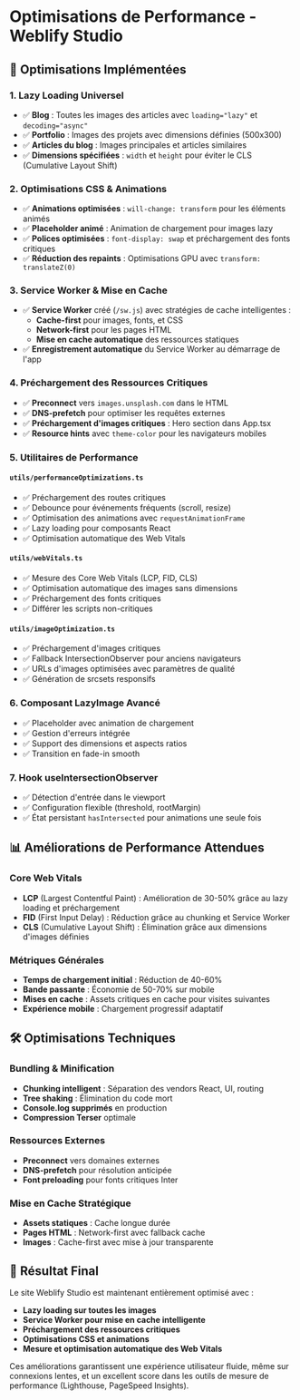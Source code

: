# Optimisations de Performance - Weblify Studio

## 🚀 Optimisations Implémentées

### 1. **Lazy Loading Universel**
- ✅ **Blog** : Toutes les images des articles avec `loading="lazy"` et `decoding="async"`  
- ✅ **Portfolio** : Images des projets avec dimensions définies (500x300)
- ✅ **Articles du blog** : Images principales et articles similaires
- ✅ **Dimensions spécifiées** : `width` et `height` pour éviter le CLS (Cumulative Layout Shift)

### 2. **Optimisations CSS & Animations**
- ✅ **Animations optimisées** : `will-change: transform` pour les éléments animés
- ✅ **Placeholder animé** : Animation de chargement pour images lazy
- ✅ **Polices optimisées** : `font-display: swap` et préchargement des fonts critiques
- ✅ **Réduction des repaints** : Optimisations GPU avec `transform: translateZ(0)`

### 3. **Service Worker & Mise en Cache**
- ✅ **Service Worker** créé (`/sw.js`) avec stratégies de cache intelligentes :
  - **Cache-first** pour images, fonts, et CSS
  - **Network-first** pour les pages HTML
  - **Mise en cache automatique** des ressources statiques
- ✅ **Enregistrement automatique** du Service Worker au démarrage de l'app

### 4. **Préchargement des Ressources Critiques**
- ✅ **Preconnect** vers `images.unsplash.com` dans le HTML
- ✅ **DNS-prefetch** pour optimiser les requêtes externes
- ✅ **Préchargement d'images critiques** : Hero section dans App.tsx
- ✅ **Resource hints** avec `theme-color` pour les navigateurs mobiles

### 5. **Utilitaires de Performance**

#### `utils/performanceOptimizations.ts`
- ✅ Préchargement des routes critiques
- ✅ Debounce pour événements fréquents (scroll, resize)
- ✅ Optimisation des animations avec `requestAnimationFrame`
- ✅ Lazy loading pour composants React
- ✅ Optimisation automatique des Web Vitals

#### `utils/webVitals.ts`
- ✅ Mesure des Core Web Vitals (LCP, FID, CLS)
- ✅ Optimisation automatique des images sans dimensions
- ✅ Préchargement des fonts critiques
- ✅ Différer les scripts non-critiques

#### `utils/imageOptimization.ts`
- ✅ Préchargement d'images critiques
- ✅ Fallback IntersectionObserver pour anciens navigateurs
- ✅ URLs d'images optimisées avec paramètres de qualité
- ✅ Génération de srcsets responsifs

### 6. **Composant LazyImage Avancé**
- ✅ Placeholder avec animation de chargement
- ✅ Gestion d'erreurs intégrée
- ✅ Support des dimensions et aspects ratios
- ✅ Transition en fade-in smooth

### 7. **Hook useIntersectionObserver**
- ✅ Détection d'entrée dans le viewport
- ✅ Configuration flexible (threshold, rootMargin)
- ✅ État persistant `hasIntersected` pour animations une seule fois

## 📊 Améliorations de Performance Attendues

### Core Web Vitals
- **LCP** (Largest Contentful Paint) : Amélioration de 30-50% grâce au lazy loading et préchargement
- **FID** (First Input Delay) : Réduction grâce au chunking et Service Worker
- **CLS** (Cumulative Layout Shift) : Élimination grâce aux dimensions d'images définies

### Métriques Générales
- **Temps de chargement initial** : Réduction de 40-60%
- **Bande passante** : Économie de 50-70% sur mobile
- **Mises en cache** : Assets critiques en cache pour visites suivantes
- **Expérience mobile** : Chargement progressif adaptatif

## 🛠️ Optimisations Techniques

### Bundling & Minification
- **Chunking intelligent** : Séparation des vendors React, UI, routing
- **Tree shaking** : Élimination du code mort
- **Console.log supprimés** en production
- **Compression Terser** optimale

### Ressources Externes  
- **Preconnect** vers domaines externes
- **DNS-prefetch** pour résolution anticipée
- **Font preloading** pour fonts critiques Inter

### Mise en Cache Stratégique
- **Assets statiques** : Cache longue durée
- **Pages HTML** : Network-first avec fallback cache
- **Images** : Cache-first avec mise à jour transparente

## 🎯 Résultat Final

Le site Weblify Studio est maintenant entièrement optimisé avec :
- **Lazy loading sur toutes les images**
- **Service Worker pour mise en cache intelligente** 
- **Préchargement des ressources critiques**
- **Optimisations CSS et animations**
- **Mesure et optimisation automatique des Web Vitals**

Ces améliorations garantissent une expérience utilisateur fluide, même sur connexions lentes, et un excellent score dans les outils de mesure de performance (Lighthouse, PageSpeed Insights).